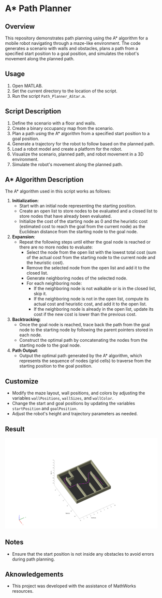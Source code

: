 # A* Path Planner

## Overview
This repository demonstrates path planning using the A* algorithm for a mobile robot navigating through a maze-like environment. The code generates a scenario with walls and obstacles, plans a path from a specified start position to a goal position, and simulates the robot's movement along the planned path.

## Usage
1. Open MATLAB.
2. Set the current directory to the location of the script.
3. Run the script `Path_Planner_AStar.m`.

## Script Description
1. Define the scenario with a floor and walls.
2. Create a binary occupancy map from the scenario.
3. Plan a path using the A* algorithm from a specified start position to a goal position.
4. Generate a trajectory for the robot to follow based on the planned path.
5. Load a robot model and create a platform for the robot.
6. Visualize the scenario, planned path, and robot movement in a 3D environment.
7. Simulate the robot's movement along the planned path.

## A* Algorithm Description
The A* algorithm used in this script works as follows:
1. **Initialization**:
   - Start with an initial node representing the starting position.
   - Create an open list to store nodes to be evaluated and a closed list to store nodes that have already been evaluated.
   - Initialize the cost of the starting node as 0 and the heuristic cost (estimated cost to reach the goal from the current node) as the Euclidean distance from the starting node to the goal node.
2. **Expansion**:
   - Repeat the following steps until either the goal node is reached or there are no more nodes to evaluate:
     - Select the node from the open list with the lowest total cost (sum of the actual cost from the starting node to the current node and the heuristic cost).
     - Remove the selected node from the open list and add it to the closed list.
     - Generate neighboring nodes of the selected node.
     - For each neighboring node:
       - If the neighboring node is not walkable or is in the closed list, skip it.
       - If the neighboring node is not in the open list, compute its actual cost and heuristic cost, and add it to the open list.
       - If the neighboring node is already in the open list, update its cost if the new cost is lower than the previous cost.
3. **Backtracking**:
   - Once the goal node is reached, trace back the path from the goal node to the starting node by following the parent pointers stored in each node.
   - Construct the optimal path by concatenating the nodes from the starting node to the goal node.
4. **Path Output**:
   - Output the optimal path generated by the A* algorithm, which represents the sequence of nodes (grid cells) to traverse from the starting position to the goal position.

## Customize
- Modify the maze layout, wall positions, and colors by adjusting the variables `wallPositions`, `wallSizes`, and `wallColor`.
- Change the start and goal positions by updating the variables `startPosition` and `goalPosition`.
- Adjust the robot's height and trajectory parameters as needed.

## Result

![Path Planned For Robot!](AStar_Path_Planner.png)

## Notes
- Ensure that the start position is not inside any obstacles to avoid errors during path planning.

## Aknowledgements
- This project was developed with the assistance of MathWorks resources.
